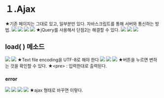 # １.Ajax
★기존 페이지는 그대로 있고, 일부분만 있다. 자바스크립트를 통해 서버와 통신하는 방법. 
![](../image/Pasted%20image%2020240314092136.png)
![](../image/Pasted%20image%2020240314093935.png)
![](../image/Pasted%20image%2020240314094124.png)
![](../image/Pasted%20image%2020240314094214.png)
★jQuery를 사용해서 단점2는 해결할 수 있다.
![](../image/Pasted%20image%2020240314094303.png)
![](../image/Pasted%20image%2020240314094450.png)
![](../image/Pasted%20image%2020240314094524.png)


## load( ) 메소드
![](../image/Pasted%20image%2020240314094733.png)
![](../image/Pasted%20image%2020240314100613.png)
★Text file encoding을 UTF-8로 해야 한다
![](../image/Pasted%20image%2020240314101120.png)
![](../image/Pasted%20image%2020240314102028.png)
![](../image/Pasted%20image%2020240314102235.png)
★버튼을 누르면 변하는 것을 확인할 수 있다.
★\<pre> : 입력한대로 출력된다.

### error
![](../image/Pasted%20image%2020240314102930.png)
![](../image/Pasted%20image%2020240314103323.png)
![](../image/Pasted%20image%2020240314103327.png)
![](../image/Pasted%20image%2020240314103402.png)
★ajax 형태로 바꾸면 이렇다.

